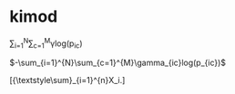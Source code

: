 # kimod

&sum;<sub>i=1</sub><sup>N</sup>&sum;<sub>c=1</sub><sup>M</sup>&gamma;log(p<sub>ic</sub>)

$-\sum_{i=1}^{N}\sum_{c=1}^{M}\gamma_{ic}log(p_{ic})$ 


\[{\textstyle\sum}_{i=1}^{n}X_i.\]
